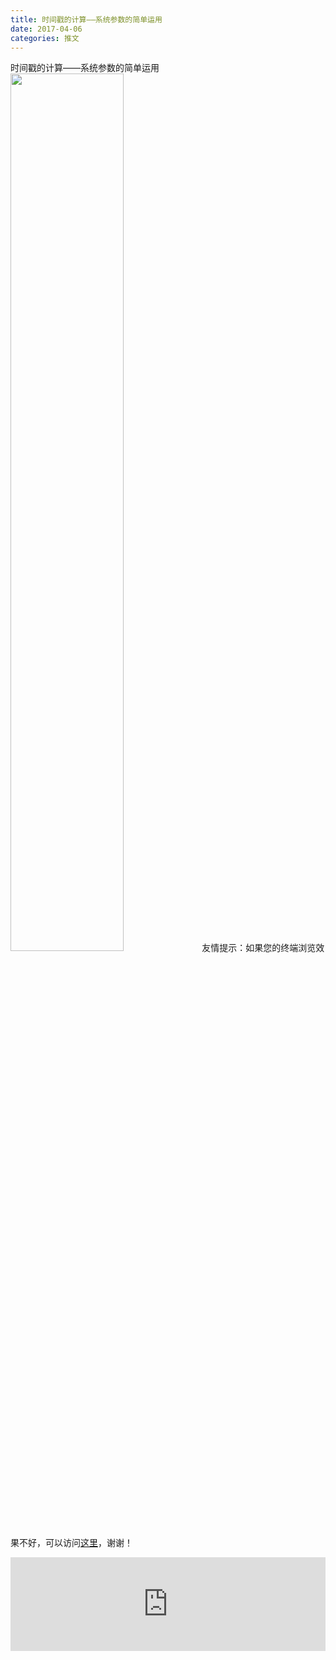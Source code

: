 ```yaml
---
title: 时间戳的计算——系统参数的简单运用
date: 2017-04-06
categories: 推文
---
```

时间戳的计算——系统参数的简单运用
<img src="http://mmbiz.qpic.cn/mmbiz_jpg/ACviaWTBFxhZdUEBscHDS5h55jVyiaIYrNiadBsYWAHT2qkXHjewOxOicdE25VTZO6NYaFQbzJgaskLjx4ociag3wZg/0?wx_fmt.jpeg" style="width: 60%; height: auto;"/><!--more-->
友情提示：如果您的终端浏览效果不好，可以访问[这里](https://stata-club.github.io/stata_article/2017-04-06.html)，谢谢！
<iframe src="https://stata-club.github.io/stata_article/2017-04-06.html" id="iframepage" frameborder="0" scrolling="no" marginheight="0" marginwidth="0" width="100%" onLoad="iFrameHeight()"></iframe>
<script type="text/javascript" language="javascript">
function iFrameHeight() {
var ifm= document.getElementById("iframepage");
var subWeb = document.frames ? document.frames["iframepage"].document : ifm.contentDocument;   
if(ifm != null && subWeb != null) {
 ifm.height = subWeb.body.scrollHeight;
} 
} 
</script> 